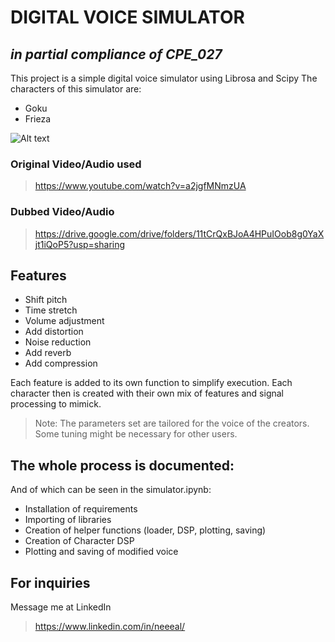 # DIGITAL VOICE SIMULATOR
## _in partial compliance of CPE_027_

This project is a simple digital voice simulator using Librosa and Scipy
The characters of this simulator are:
- Goku
- Frieza

![Alt text](https://static.wikia.nocookie.net/dragonball/images/9/96/GokuVsFriezaEp102.png/revision/latest?cb=20180711212915 "goku vs frieza")



### Original Video/Audio used
> https://www.youtube.com/watch?v=a2jgfMNmzUA

### Dubbed Video/Audio
>https://drive.google.com/drive/folders/11tCrQxBJoA4HPuIOob8g0YaXjt1iQoP5?usp=sharing

## Features
- Shift pitch
- Time stretch
- Volume adjustment
- Add distortion
- Noise reduction
- Add reverb
- Add compression

Each feature is added to its own function to simplify execution.
Each character then is created with their own mix of features and
signal processing to mimick.

> Note:
> The parameters set are tailored for the voice of the creators.
> Some tuning might be necessary for other users.

## The whole process is documented:
And of which can be seen in the simulator.ipynb:
- Installation of requirements
- Importing of libraries
- Creation of helper functions (loader, DSP, plotting, saving)
- Creation of Character DSP
- Plotting and saving of modified voice

## For inquiries
Message me at LinkedIn
> https://www.linkedin.com/in/neeeal/
